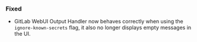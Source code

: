 <!--
A new scriv changelog fragment.

Uncomment the section that is right (remove the HTML comment wrapper).
-->

<!--
### Removed

- A bullet item for the Removed category.

-->
<!--
### Added

- A bullet item for the Added category.

-->
<!--
### Changed

- A bullet item for the Changed category.

-->
<!--
### Deprecated

- A bullet item for the Deprecated category.

-->

### Fixed

- GitLab WebUI Output Handler now behaves correctly when using the `ignore-known-secrets` flag, it also no longer displays empty messages in the UI.

<!--
### Security

- A bullet item for the Security category.

-->
